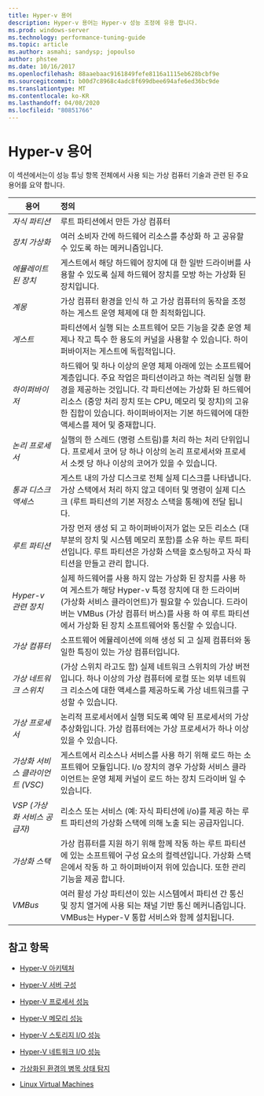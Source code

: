 ```yaml
---
title: Hyper-v 용어
description: Hyper-v 용어는 Hyper-v 성능 조정에 유용 합니다.
ms.prod: windows-server
ms.technology: performance-tuning-guide
ms.topic: article
ms.author: asmahi; sandysp; jopoulso
author: phstee
ms.date: 10/16/2017
ms.openlocfilehash: 88aaebaac9161849fefe8116a1115eb628bcbf9e
ms.sourcegitcommit: b00d7c8968c4adc8f699dbee694afe6ed36bc9de
ms.translationtype: MT
ms.contentlocale: ko-KR
ms.lasthandoff: 04/08/2020
ms.locfileid: "80851766"
---
```

# <a name="hyper-v-terminology"></a>Hyper-v 용어
이 섹션에서는이 성능 튜닝 항목 전체에서 사용 되는 가상 컴퓨터 기술과 관련 된 주요 용어를 요약 합니다.

| 용어        | 정의           |
| ------------- |:------------|
|*자식 파티션* | 루트 파티션에서 만든 가상 컴퓨터|
|*장치 가상화* | 여러 소비자 간에 하드웨어 리소스를 추상화 하 고 공유할 수 있도록 하는 메커니즘입니다.|
|*에뮬레이트된 장치*|게스트에서 해당 하드웨어 장치에 대 한 일반 드라이버를 사용할 수 있도록 실제 하드웨어 장치를 모방 하는 가상화 된 장치입니다.|
|*계몽*|가상 컴퓨터 환경을 인식 하 고 가상 컴퓨터의 동작을 조정 하는 게스트 운영 체제에 대 한 최적화입니다.|
|*게스트*|파티션에서 실행 되는 소프트웨어 모든 기능을 갖춘 운영 체제나 작고 특수 한 용도의 커널을 사용할 수 있습니다. 하이퍼바이저는 게스트에 독립적입니다.|
|*하이퍼바이저*|하드웨어 및 하나 이상의 운영 체제 아래에 있는 소프트웨어 계층입니다. 주요 작업은 파티션이라고 하는 격리된 실행 환경을 제공하는 것입니다. 각 파티션에는 가상화 된 하드웨어 리소스 (중앙 처리 장치 또는 CPU, 메모리 및 장치)의 고유한 집합이 있습니다. 하이퍼바이저는 기본 하드웨어에 대한 액세스를 제어 및 중재합니다.|
|*논리 프로세서*| 실행의 한 스레드 (명령 스트림)를 처리 하는 처리 단위입니다. 프로세서 코어 당 하나 이상의 논리 프로세서와 프로세서 소켓 당 하나 이상의 코어가 있을 수 있습니다.|
| *통과 디스크 액세스*|게스트 내의 가상 디스크로 전체 실제 디스크를 나타냅니다. 가상 스택에서 처리 하지 않고 데이터 및 명령이 실제 디스크 (루트 파티션의 기본 저장소 스택을 통해)에 전달 됩니다.|
|*루트 파티션*|가장 먼저 생성 되 고 하이퍼바이저가 없는 모든 리소스 (대부분의 장치 및 시스템 메모리 포함)를 소유 하는 루트 파티션입니다. 루트 파티션은 가상화 스택을 호스팅하고 자식 파티션을 만들고 관리 합니다.|
|*Hyper-v 관련 장치*|실제 하드웨어를 사용 하지 않는 가상화 된 장치를 사용 하 여 게스트가 해당 Hyper-v 특정 장치에 대 한 드라이버 (가상화 서비스 클라이언트)가 필요할 수 있습니다. 드라이버는 VMBus (가상 컴퓨터 버스)를 사용 하 여 루트 파티션에서 가상화 된 장치 소프트웨어와 통신할 수 있습니다.|
|*가상 컴퓨터*|소프트웨어 에뮬레이션에 의해 생성 되 고 실제 컴퓨터와 동일한 특징이 있는 가상 컴퓨터입니다.|
| *가상 네트워크 스위치*|(가상 스위치 라고도 함) 실제 네트워크 스위치의 가상 버전입니다. 하나 이상의 가상 컴퓨터에 로컬 또는 외부 네트워크 리소스에 대한 액세스를 제공하도록 가상 네트워크를 구성할 수 있습니다.|
|*가상 프로세서*|논리적 프로세서에서 실행 되도록 예약 된 프로세서의 가상 추상화입니다. 가상 컴퓨터에는 가상 프로세서가 하나 이상 있을 수 있습니다.|
|*가상화 서비스 클라이언트 (VSC)*|게스트에서 리소스나 서비스를 사용 하기 위해 로드 하는 소프트웨어 모듈입니다. I/o 장치의 경우 가상화 서비스 클라이언트는 운영 체제 커널이 로드 하는 장치 드라이버 일 수 있습니다.|
| *VSP (가상화 서비스 공급자)*|  리소스 또는 서비스 (예: 자식 파티션에 i/o)를 제공 하는 루트 파티션의 가상화 스택에 의해 노출 되는 공급자입니다.|
| *가상화 스택*|가상 컴퓨터를 지원 하기 위해 함께 작동 하는 루트 파티션에 있는 소프트웨어 구성 요소의 컬렉션입니다. 가상화 스택은에서 작동 하 고 하이퍼바이저 위에 있습니다. 또한 관리 기능을 제공 합니다.|
|*VMBus*|여러 활성 가상 파티션이 있는 시스템에서 파티션 간 통신 및 장치 열거에 사용 되는 채널 기반 통신 메커니즘입니다. VMBus는 Hyper-V 통합 서비스와 함께 설치됩니다.|

## <a name="see-also"></a>참고 항목

-   [Hyper-V 아키텍처](architecture.md)

-   [Hyper-V 서버 구성](configuration.md)

-   [Hyper-V 프로세서 성능](processor-performance.md)

-   [Hyper-V 메모리 성능](memory-performance.md)

-   [Hyper-V 스토리지 I/O 성능](storage-io-performance.md)

-   [Hyper-V 네트워크 I/O 성능](network-io-performance.md)

-   [가상화된 환경의 병목 상태 탐지](detecting-virtualized-environment-bottlenecks.md)

-   [Linux Virtual Machines](linux-virtual-machine-considerations.md)
